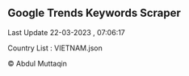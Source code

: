 

## Google Trends Keywords Scraper 
 
Last Update 22-03-2023 , 07:06:17

Country List :
VIETNAM.json



© Abdul Muttaqin 
